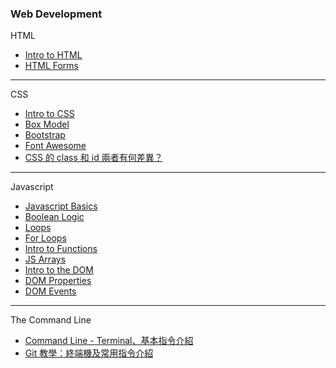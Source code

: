 ### Web Development

HTML
* [Intro to HTML](http://webdev.slides.com/coltsteele/deck-7-50#/)
* [HTML Forms](http://webdev.slides.com/coltsteele/deck-8-51#/)

---

CSS
* [Intro to CSS](http://webdev.slides.com/coltsteele/deck-7-10-53)
* [Box Model](http://webdev.slides.com/coltsteele/deck-7-10-11-12-13-56)
* [Bootstrap](https://getbootstrap.com/)
* [Font Awesome](https://fontawesome.com/start)
* [CSS 的 class 和 id 兩者有何差異？](https://github.com/Chiehcode/Web_Development/blob/master/CSS/CSS%20%E7%9A%84%20class%20%E5%92%8C%20id%20%E5%85%A9%E8%80%85%E6%9C%89%E4%BD%95%E5%B7%AE%E7%95%B0%3F.md)

---

Javascript
* [Javascript Basics](http://webdev.slides.com/coltsteele/javascript-basics-57)
* [Boolean Logic](http://webdev.slides.com/coltsteele/deck-4-47)
* [Loops](http://webdev.slides.com/coltsteele/loops-58)
* [For Loops](http://webdev.slides.com/coltsteele/loops-18-59)
* [Intro to Functions](http://webdev.slides.com/coltsteele/javascript-basics-20-21-22-23-64)
* [JS Arrays](http://webdev.slides.com/coltsteele/javascript-basics-20-61)
* [Intro to the DOM](http://webdev.slides.com/coltsteele/intro-to-the-dom-70)
* [DOM Properties](http://webdev.slides.com/coltsteele/deck-30-31-72#/6)
* [DOM Events](http://webdev.slides.com/coltsteele/dom-events-73)

---

The Command Line
* [Command Line - Terminal、基本指令介紹](https://yakimhsu.com/project/project_w1_CommandLine.html)
* [Git 教學：終端機及常用指令介紹](https://gitbook.tw/chapters/command-line/command-line.html)
